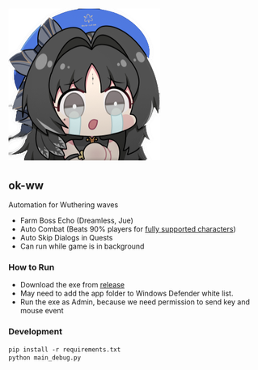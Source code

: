 # ![icon](icon.png)

## ok-ww

Automation for Wuthering waves

* Farm Boss Echo (Dreamless, Jue)
* Auto Combat (Beats 90% players for [fully supported characters](src/chars))
* Auto Skip Dialogs in Quests
* Can run while game is in background

### How to Run

* Download the exe from [release](releases)
* May need to add the app folder to Windows Defender white list.
* Run the exe as Admin, because we need permission to send key and mouse event

### Development

```
pip install -r requirements.txt
python main_debug.py
```


  
